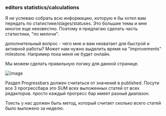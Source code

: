 ### editors statistics/calculations

Я не успеваю собрать всю информацию, которую я бы хотел вам передать по статистике/stages/statuses.
Это большие темы и мне многое еще неизвестно.
Поэтому я предлагаю сделать часть статистики, "по мелочи". 

дополнительный вопрос - чего мне и вам нехватает для быстрой и активной работы? 
Может нам нужно выделить время на "improvements" milestone. Например пока меня не будет онлайн.

Мы можем сделать правильную логику для данной странице.

![image](https://user-images.githubusercontent.com/1469198/110033886-a4bb8b80-7d42-11eb-9f23-89929cddc41b.png)


Раздел Progressbars должен считаться от значений в published. Посути все 3 прогрессбара это SUM всех выложенных статей от всех редакторов.
просто каждый прогресс бар имеет разный диапазон.

Тоесть у нас должен быть метод, который считает сколько всего статей было выложено за неделю.

